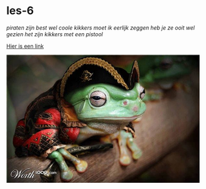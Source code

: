 # les-6

*piraten zijn best wel coole kikkers moet ik eerlijk zeggen heb je ze ooit wel gezien het zijn kikkers met een pistool*

[Hier is een link](https://36793.hosts2.ma-cloud.nl)

![Example of a pirate](<pirate frog.jpg>)